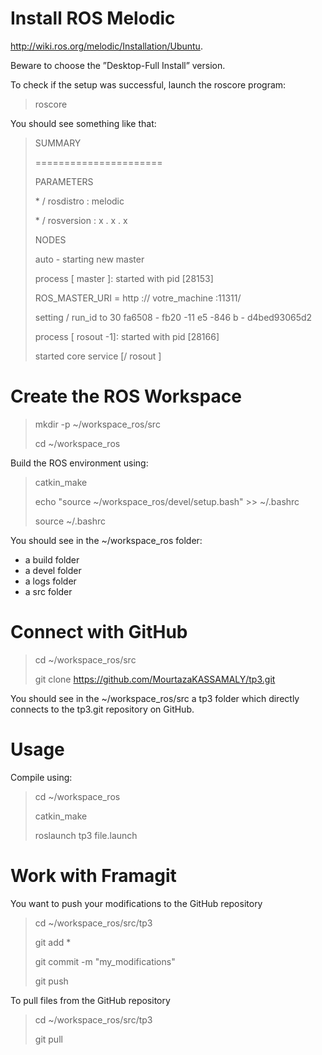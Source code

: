 # Install ROS Melodic

http://wiki.ros.org/melodic/Installation/Ubuntu. 

Beware to choose the ”Desktop-Full Install” version.

To check if the setup was successful, launch the roscore program:

> roscore

You should see something like that:

> SUMMARY
> 
> \======================
> 
> PARAMETERS
> 
> \* / rosdistro : melodic
> 
> \* / rosversion : x . x . x
> 
> NODES
> 
> auto - starting new master
> 
> process [ master ]: started with pid [28153]
> 
> ROS_MASTER_URI = http :// votre_machine :11311/
> 
> setting / run_id to 30 fa6508 - fb20 -11 e5 -846 b - d4bed93065d2
> 
> process [ rosout -1]: started with pid [28166]
> 
> started core service [/ rosout ]

# Create the ROS Workspace

> mkdir -p ~/workspace_ros/src
> 
> cd ~/workspace_ros

Build the ROS environment using:
> catkin_make
> 
> echo "source ~/workspace_ros/devel/setup.bash" >> ~/.bashrc
>
> source ~/.bashrc

You should see in the ~/workspace_ros folder:
- a build folder
- a devel folder
- a logs folder
- a src folder

# Connect with GitHub

> cd ~/workspace_ros/src
> 
> git clone https://github.com/MourtazaKASSAMALY/tp3.git

You should see in the ~/workspace_ros/src a tp3 folder which directly connects to the tp3.git repository on GitHub. 

# Usage

Compile using:
 
> cd ~/workspace_ros
> 
> catkin_make
>
> roslaunch tp3 file.launch

# Work with Framagit

You want to push your modifications to the GitHub repository

> cd ~/workspace_ros/src/tp3
> 
> git add *
> 
> git commit -m "my_modifications"
> 
> git push

To pull files from the GitHub repository

> cd ~/workspace_ros/src/tp3
> 
> git pull
